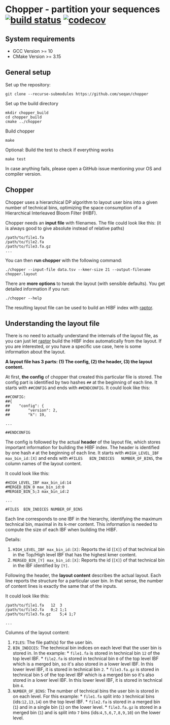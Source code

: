 # Chopper - partition your sequences [![build status][1]][2] [![codecov][3]][4]

[1]: https://github.com/seqan/chopper/actions/workflows/ci_linux.yml/badge.svg?branch=master
[2]: https://github.com/seqan/chopper/actions?query=branch%3Amaster
[3]: https://codecov.io/gh/seqan/chopper/branch/master/graph/badge.svg?token=SJVMYRUKW2
[4]: https://codecov.io/gh/seqan/chopper

## System requirements

* GCC Version >= 10
* CMake Version >= 3.15

## General setup

Set up the repository:

```
git clone --recurse-submodules https://github.com/seqan/chopper
```

Set up the build directory
```
mkdir chopper_build
cd chopper_build
cmake ../chopper
```

Build chopper
```
make
```

Optional: Build the test to check if everything works
```
make test
```
In case anything fails, please open a GitHub issue mentioning your OS and compiler version.


## Chopper

Chopper uses a hierarchical DP algorithm to layout user bins into a given number of technical bins,
optimizing the space consumption of a Hierarchical Interleaved Bloom Filter (HIBF).

Chopper needs an **input file** with filenames. The file could look like this:
(it is always good to give absolute instead of relative paths)

```
/path/to/file1.fa
/path/to/file2.fa
/path/to/file3.fa.gz
...
```

You can then **run chopper** with the following command:

```
./chopper --input-file data.tsv --kmer-size 21 --output-filename chopper.layout
```

There are **more options** to tweak the layout (with sensible defaults). You get detailed information if you run:
```
./chopper --help
```

The resulting layout file can be used to build an HIBF index with
[raptor](https://github.com/seqan/raptor).

## Understanding the layout file

There is no need to actually understand the internals of the layout file, as you can just let
[raptor](https://github.com/seqan/raptor) build the HIBF index automatically from the layout.
If you are interested, or you have a specific use case, here is some information about the layout.

**A layout file has 3 parts: (1) The config, (2) the header, (3) the layout content.**

At first, **the config** of chopper that created this particular file is stored.
The config part is identified by two hashes `##` at the beginning of each line. It starts with `##CONFIG` and ends with
`##ENDCONFIG`. It could look like this:

```
##CONFIG:
##{
##    "config": {
##        "version": 2,
##        "k": 19,

...

##ENDCONFIG
```

The config is followed by the actual **header** of the layout file, which stores important information for building the
HIBF index.
The header is identified by one hash `#` at the beginning of each line. It starts with `#HIGH_LEVEL_IBF max_bin_id:[X]`
and ends with `#FILES	BIN_INDICES	  NUMBER_OF_BINS`, the column names of the layout content.

It could look like this:

```
#HIGH_LEVEL_IBF max_bin_id:14
#MERGED_BIN_0 max_bin_id:0
#MERGED_BIN_5;3 max_bin_id:2

...

#FILES	BIN_INDICES	NUMBER_OF_BINS
```

Each line corresponds to one IBF in the hierarchy, identifying the maximum technical bin, maximal in its k-mer content.
This information is needed to compute the size of each IBF when building the HIBF.

Details:

1. `HIGH_LEVEL_IBF max_bin_id:[X]`: Reports the id (`[X]`) of that technical bin in the Top/High level IBF that has the
                                    highest kmer content.
2. `MERGED_BIN_[Y] max_bin_id:[X]`: Reports the id (`[X]`) of that technical bin in the IBF identified by `[Y]`.


Following the header, the **layout content** describes the actual layout.
Each line reports the structure for a particular user bin. In that sense, the number of content lines is exactly the
same that of the inputs.

It could look like this:

```
/path/to/file1.fa	12	3
/path/to/file2.fa	0;2	1;1
/path/to/file3.fa.gz	5;4	1;7

...
```

Columns of the layout content:

1. `FILES`: The file path(s) for the user bin.
2. `BIN_INDICES`: The technical bin indices on each level that the user bin is stored in. In the example:
                  * `file1.fa` is stored in technical bin `12` of the top level IBF.
                  * `file2.fa` is stored in technical bin `0` of the top level IBF which is a merged bin, so it's
                    also stored in a lower level IBF. In this lower level IBF, it is stored in technical bin `2`.
                  * `file3.fa.gz` is stored in technical bin `5` of the top level IBF which is a merged bin so it's
                    also stored in a lower level IBF.  In this lower level IBF, it is stored in technical bin `4`.
3. `NUMBER_OF_BINS`: The number of technical bins the user bin is stored in on each level. For this example:
                  * `file1.fa` split into `3` technical bins (ids:`12,13,14`) on the top level IBF.
                  * `file2.fa` is stored in a merged bin (`1`) and in a single bin (`1`) on the lower level.
                  * `file3.fa.gz` is stored in a merged bin (`1`) and is split into `7` bins (ids:`4,5,6,7,8,9,10`)
                     on the lower level.
